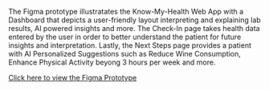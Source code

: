 The Figma prototype illustratates the Know-My-Health Web App with a Dashboard that depicts a user-friendly layout interpreting and explaining lab results, AI powered insights and more. The Check-In page takes health data entered by the user in order to better understand the patient for future insights and interpretation. Lastly, the Next Steps page provides a patient with AI Personalized Suggestions such as Reduce Wine Consumption, Enhance Physical Activity beyong 3 hours per week and more.

[Click here to view the Figma Prototype](https://www.canva.com/design/DAFc8t4iQmM/HWDpSF52EuAmtjVl31ZDaw/view?utm_content=DAFc8t4iQmM&utm_campaign=designshare&utm_medium=link&utm_source=viewer](https://www.figma.com/proto/2SszKrJOydYqvT671h1j4s/Know-My-Health?node-id=102-224&starting-point-node-id=102%3A224&mode=design&t=yILekWdRdDbRKmzq-1)https://www.figma.com/proto/2SszKrJOydYqvT671h1j4s/Know-My-Health?node-id=102-224&starting-point-node-id=102%3A224&mode=design&t=yILekWdRdDbRKmzq-1)
